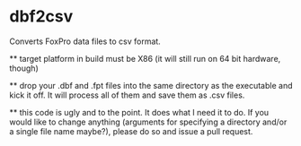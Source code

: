 dbf2csv
=======

Converts FoxPro data files to csv format.

** target platform in build must be X86 (it will still run on 64 bit hardware, though)

** drop your .dbf and .fpt files into the same directory as the executable and kick it off. It will process all of them and save them as .csv files.

** this code is ugly and to the point. It does what I need it to do. If you would like to change anything (arguments for specifying a directory and/or a single file name maybe?), please do so and issue a pull request.
